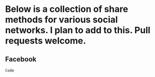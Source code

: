 # Below is a collection of share methods for various social networks. I plan to add to this. Pull requests welcome.

## Facebook

```
Code

```
